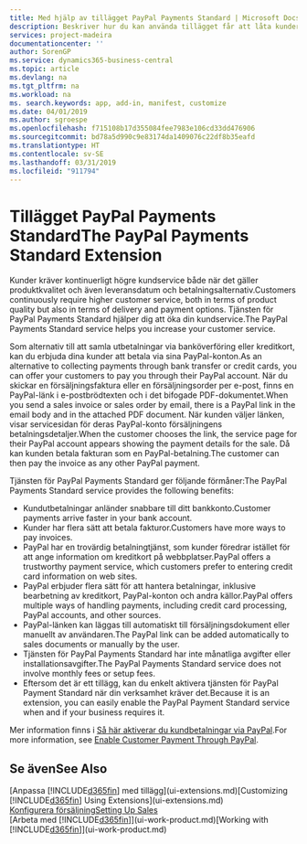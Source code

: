 ```yaml
---
title: Med hjälp av tillägget PayPal Payments Standard | Microsoft Docs
description: Beskriver hur du kan använda tillägget får att låta kunderna betala med PayPal.
services: project-madeira
documentationcenter: ''
author: SorenGP
ms.service: dynamics365-business-central
ms.topic: article
ms.devlang: na
ms.tgt_pltfrm: na
ms.workload: na
ms. search.keywords: app, add-in, manifest, customize
ms.date: 04/01/2019
ms.author: sgroespe
ms.openlocfilehash: f715108b17d355084fee7983e106cd33dd476906
ms.sourcegitcommit: bd78a5d990c9e83174da1409076c22df8b35eafd
ms.translationtype: HT
ms.contentlocale: sv-SE
ms.lasthandoff: 03/31/2019
ms.locfileid: "911794"
---
```

# <a name="the-paypal-payments-standard-extension"></a><span data-ttu-id="79e89-103">Tillägget PayPal Payments Standard</span><span class="sxs-lookup"><span data-stu-id="79e89-103">The PayPal Payments Standard Extension</span></span>
<span data-ttu-id="79e89-104">Kunder kräver kontinuerligt högre kundservice både när det gäller produktkvalitet och även leveransdatum och betalningsalternativ.</span><span class="sxs-lookup"><span data-stu-id="79e89-104">Customers continuously require higher customer service, both in terms of product quality but also in terms of delivery and payment options.</span></span> <span data-ttu-id="79e89-105">Tjänsten för PayPal Payments Standard hjälper dig att öka din kundservice.</span><span class="sxs-lookup"><span data-stu-id="79e89-105">The PayPal Payments Standard service helps you increase your customer service.</span></span>

<span data-ttu-id="79e89-106">Som alternativ till att samla utbetalningar via banköverföring eller kreditkort, kan du erbjuda dina kunder att betala via sina PayPal-konton.</span><span class="sxs-lookup"><span data-stu-id="79e89-106">As an alternative to collecting payments through bank transfer or credit cards, you can offer your customers to pay you through their PayPal account.</span></span> <span data-ttu-id="79e89-107">När du skickar en försäljningsfaktura eller en försäljningsorder per e-post, finns en PayPal-länk i e-postbrödtexten och i det bifogade PDF-dokumentet.</span><span class="sxs-lookup"><span data-stu-id="79e89-107">When you send a sales invoice or sales order by email, there is a PayPal link in the email body and in the attached PDF document.</span></span> <span data-ttu-id="79e89-108">När kunden väljer länken, visar servicesidan för deras PayPal-konto försäljningens betalningsdetaljer.</span><span class="sxs-lookup"><span data-stu-id="79e89-108">When the customer chooses the link, the service page for their PayPal account appears showing the payment details for the sale.</span></span> <span data-ttu-id="79e89-109">Då kan kunden betala fakturan som en PayPal-betalning.</span><span class="sxs-lookup"><span data-stu-id="79e89-109">The customer can then pay the invoice as any other PayPal payment.</span></span>

<span data-ttu-id="79e89-110">Tjänsten för PayPal Payments Standard ger följande förmåner:</span><span class="sxs-lookup"><span data-stu-id="79e89-110">The PayPal Payments Standard service provides the following benefits:</span></span>

* <span data-ttu-id="79e89-111">Kundutbetalningar anländer snabbare till ditt bankkonto.</span><span class="sxs-lookup"><span data-stu-id="79e89-111">Customer payments arrive faster in your bank account.</span></span>
* <span data-ttu-id="79e89-112">Kunder har flera sätt att betala fakturor.</span><span class="sxs-lookup"><span data-stu-id="79e89-112">Customers have more ways to pay invoices.</span></span>
* <span data-ttu-id="79e89-113">PayPal har en trovärdig betalningtjänst, som kunder föredrar istället för att ange information om kreditkort på webbplatser.</span><span class="sxs-lookup"><span data-stu-id="79e89-113">PayPal offers a trustworthy payment service, which customers prefer to entering credit card information on web sites.</span></span>
* <span data-ttu-id="79e89-114">PayPal erbjuder flera sätt för att hantera betalningar, inklusive bearbetning av kreditkort, PayPal-konton och andra källor.</span><span class="sxs-lookup"><span data-stu-id="79e89-114">PayPal offers multiple ways of handling payments, including credit card processing, PayPal accounts, and other sources.</span></span>
* <span data-ttu-id="79e89-115">PayPal-länken kan läggas till automatiskt till försäljningsdokument eller manuellt av användaren.</span><span class="sxs-lookup"><span data-stu-id="79e89-115">The PayPal link can be added automatically to sales documents or manually by the user.</span></span>
* <span data-ttu-id="79e89-116">Tjänsten för PayPal Payments Standard har inte månatliga avgifter eller installationsavgifter.</span><span class="sxs-lookup"><span data-stu-id="79e89-116">The PayPal Payments Standard service does not involve monthly fees or setup fees.</span></span>
* <span data-ttu-id="79e89-117">Eftersom det är ett tillägg, kan du enkelt aktivera tjänsten för PayPal Payment Standard när din verksamhet kräver det.</span><span class="sxs-lookup"><span data-stu-id="79e89-117">Because it is an extension, you can easily enable the PayPal Payment Standard service when and if your business requires it.</span></span>  

<span data-ttu-id="79e89-118">Mer information finns i [Så här aktiverar du kundbetalningar via PayPal](sales-how-enable-payment-service-extensions.md).</span><span class="sxs-lookup"><span data-stu-id="79e89-118">For more information, see [Enable Customer Payment Through PayPal](sales-how-enable-payment-service-extensions.md).</span></span>

## <a name="see-also"></a><span data-ttu-id="79e89-119">Se även</span><span class="sxs-lookup"><span data-stu-id="79e89-119">See Also</span></span>
<span data-ttu-id="79e89-120">[Anpassa [!INCLUDE[d365fin](includes/d365fin_md.md)] med tillägg](ui-extensions.md)</span><span class="sxs-lookup"><span data-stu-id="79e89-120">[Customizing [!INCLUDE[d365fin](includes/d365fin_md.md)] Using Extensions](ui-extensions.md)</span></span>  
[<span data-ttu-id="79e89-121">Konfigurera försäljning</span><span class="sxs-lookup"><span data-stu-id="79e89-121">Setting Up Sales</span></span>](sales-setup-sales.md)  
<span data-ttu-id="79e89-122">[Arbeta med [!INCLUDE[d365fin](includes/d365fin_md.md)]](ui-work-product.md)</span><span class="sxs-lookup"><span data-stu-id="79e89-122">[Working with [!INCLUDE[d365fin](includes/d365fin_md.md)]](ui-work-product.md)</span></span>
